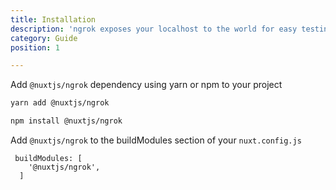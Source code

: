```yaml
---
title: Installation
description: 'ngrok exposes your localhost to the world for easy testing and sharing! No need to mess with DNS or deploy just to have others test out your changes'
category: Guide
position: 1

---
```


Add `@nuxtjs/ngrok` dependency using yarn or npm to your project

<code-group>
  <code-block label="Yarn" active>

  ```bash
  yarn add @nuxtjs/ngrok
  ```

  </code-block>
  <code-block label="NPM">

  ```bash
  npm install @nuxtjs/ngrok
  ```

  </code-block>
</code-group>

Add `@nuxtjs/ngrok` to the buildModules section of your `nuxt.config.js`

```js{}[nuxt.config.js]
 buildModules: [
    '@nuxtjs/ngrok',
  ]
```

